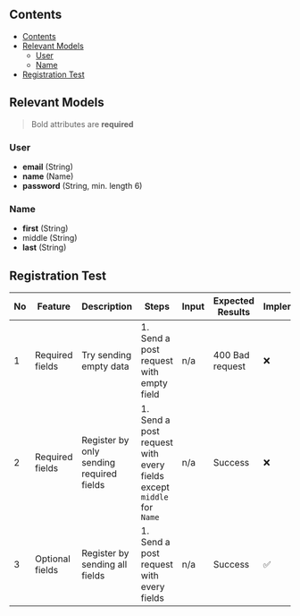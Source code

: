 ## Contents
- [Contents](#contents)
- [Relevant Models](#relevant-models)
  - [User](#user)
  - [Name](#name)
- [Registration Test](#registration-test)


## Relevant Models
> Bold attributes are **required**
### User
* **email** (String)
* **name** (Name)
* **password** (String, min. length 6)

### Name
* **first** (String)
* middle (String)
* **last** (String)

## Registration Test
| No  | Feature         | Description                              | Steps                                                               | Input | Expected Results | Implemented |
| --- | --------------- | ---------------------------------------- | ------------------------------------------------------------------- | ----- | ---------------- | ----------- |
| 1   | Required fields | Try sending empty data                   | 1. Send a post request with empty field                             | n/a   | 400 Bad request  | ❌           |
| 2   | Required fields | Register by only sending required fields | 1. Send a post request with every fields except `middle` for `Name` | n/a   | Success          | ❌           |
| 3   | Optional fields | Register by sending all fields           | 1. Send a post request with every fields                            | n/a   | Success          | ✅           |
